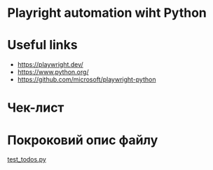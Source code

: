 # Playright automation wiht Python


# Useful links
* https://playwright.dev/
* https://www.python.org/
* https://github.com/microsoft/playwright-python

# Чек-лист

# Покроковий опис файлу
[test_todos.py](https://github.com/DaryaChychkalo/Test_playwright_automation/blob/975a51b6a28d6d6d43ef74b5e2a1f0616c1dd2b9/%D0%9F%D0%BE%D0%BA%D1%80%D0%BE%D0%BA%D0%BE%D0%B2%D0%B8%D0%B9%20%D0%BE%D0%BF%D0%B8%D1%81%20%D1%84%D0%B0%D0%B9%D0%BB%D1%83%20test_todos.py.md)
